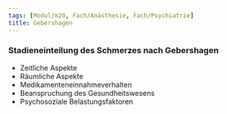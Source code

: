 ```yaml
---
tags: [Modul/m20, Fach/Anästhesie, Fach/Psychiatrie]
title: Gebershagen
---
```

### Stadieneinteilung des Schmerzes nach Gebershagen
- Zeitliche Aspekte
- Räumliche Aspekte
- Medikamenteneinnahmeverhalten
- Beanspruchung des Gesundheitswesens
- Psychosoziale Belastungsfaktoren